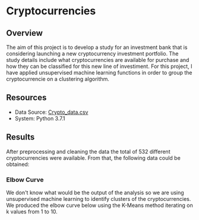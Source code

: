 # Cryptocurrencies

## Overview

The aim of this project is to develop a study for an investment bank that is considering launching a new cryptocurrency investment portfolio. The study details include what cryptocurrencies are available for purchase and how they can be classified for this new line of investiment. For this project, I have applied unsupervised machine learning functions in order to group the cryptocurrencie on a clustering algorithm. 

## Resources
- Data Source: [Crypto_data.csv](https://github.com/Marietas/Cryptocurrencies/blob/main/Resources/crypto_data.csv)
- System: Python 3.7.1


## Results

After preprocessing and cleaning the data the total of 532 different cryptocurrencies were available. From that, the following data could be obtained:

### Elbow Curve

We don't know what would be the output of the analysis so we are using unsupervised machine learning to identify clusters of the cryptocurrencies.
We produced the elbow curve below using the K-Means method iterating on k values from 1 to 10.

